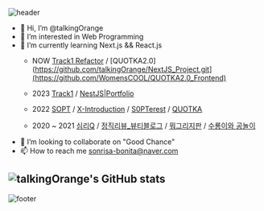 
<!---
talkingOrange/talkingOrange is a ✨ special ✨ repository because its `README.md` (this file) appears on your GitHub profile.
You can click the Preview link to take a look at your changes.
--->

![header](https://capsule-render.vercel.app/api?type=wave&color=timeGradient&height=300&section=header&text=I%20LOVE%20WEB&fontSize=90&fontAlignY=40) 
- 👋 Hi, I’m @talkingOrange
- 👀 I’m interested in Web Programming
- 🌱 I’m currently learning Next.js && React.js
  - NOW
[Track1 Refactor](https://github.com/Track-1/client)  /
[QUOTKA2.0](https://github.com/talkingOrange/NextJS_Project.git](https://github.com/WomensCOOL/QUOTKA2.0_Frontend)

  - 2023
[Track1](https://github.com/Track-1/client)  /
[NestJS|Portfolio](https://github.com/talkingOrange/NextJS_Project.git)

  - 2022
[SOPT](https://github.com/IN-SOPT-WEB/YeWonHAN.git)  /
[X-Introduction](https://github.com/X-Introduction/frontend.git) /
[S0PTerest](https://github.com/S0PTerest/S0PTerest-Client.git) /
[QUOTKA](https://github.com/W-s-COOL-FrontEnd/QUOTKA-start.git)

  - 2020 ~ 2021
[심리Q](https://github.com/talkingOrange/PsychologyQ_web.git)  /
[정직리뷰_뷰티블로그](https://github.com/talkingOrange/Beauty_Blog.git) /
[뭐그리지판](https://github.com/talkingOrange/Python_Paintbrush.git) /
[수룡이와 공놀이](https://github.com/talkingOrange/ball_game.git)
- 💞️ I’m looking to collaborate on "Good Chance"
- 📫 How to reach me sonrisa-bonita@naver.com

![talkingOrange's GitHub stats](https://github-readme-stats.vercel.app/api?username=talkingOrange&show_icons=true&theme=radical)
----

![footer](https://capsule-render.vercel.app/api?type=rect&section=footer&text=Thank%20you%20for%20visiting!&fontSize=20&fontAlign=80&fontAlignY=70&&color=timeGradient&animation=twinkling)
